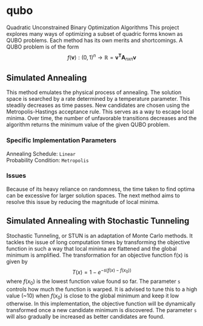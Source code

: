 # qubo
Quadratic Unconstrained Binary Optimization Algorithms
This project explores many ways of optimizing a subset of quadric forms known as QUBO problems. Each method has its own merits and shortcomings. 
A QUBO problem is of the form $$f(\mathbf{v}) : (0,1)^n \to \mathbb R = \mathbf{v^T}\mathbf{A}_{nxn}\mathbf{v}$$
## Simulated Annealing 
This method emulates the physical process of annealing. The solution space is searched by a rate determined by a temperature parameter. This steadily decreases as time passes. New candidates are chosen using the Metropolis-Hastings acceptance rule. This serves as a way to escape local minima. Over time, the number of unfavorable transitions decreases and the algorithm returns the minimum value of the given QUBO problem. 
### Specific Implementation Parameters
Annealing Schedule: `Linear` <br/>
Probability Condition: `Metropolis`
### Issues 
Because of its heavy reliance on randomness, the time taken to find optima can be excessive for larger solution spaces. The next method aims to resolve this issue by reducing the magnitude of local minima.

## Simulated Annealing with Stochastic Tunneling 
Stochastic Tunneling, or STUN is an adaptation of Monte Carlo methods. It tackles the issue of long computation times by transforming the objective function in such a way that local minima are flattened and the global minimum is amplified. The transformation for an objective function f(x) is given by $$T(x) = 1-e^{-s(f(x)-f(x_0))}$$ where $f(x_0)$ is the lowest function value found so far. The parameter `s` controls how much the function is warped. It is advised to tune this to a high value (~10) when $f(x_0)$ is close to the global minimum and keep it low otherwise.  In this implementation, the objective function will be dynamically transformed once a new candidate minimum is discovered. The parameter `s` will also gradually be increased as better candidates are found.


